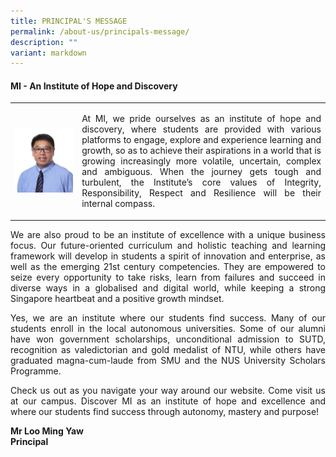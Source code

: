 ```yaml
---
title: PRINCIPAL'S MESSAGE
permalink: /about-us/principals-message/
description: ""
variant: markdown
---
```

<p></p><h4><strong> MI - An Institute of Hope and Discovery</strong></h4>
		


<table>
	<tbody><tr>
		<td>
			<img src="/images/Homepage/SL__01__MR_LOO_MING_YAW_cropped.jpg">
		</td><td>
<p style="text-align:justify;">  At MI, we pride ourselves as an institute of hope and discovery, where students are provided with various platforms to engage, explore and experience learning and growth, so as to achieve their aspirations in a world that is growing increasingly more volatile, uncertain, complex and ambiguous. When the journey gets tough and turbulent, the Institute’s core values of Integrity, Responsibility, Respect and Resilience will be their internal compass.</p>
   </td>
	</tr>
</tbody></table>

<p style="text-align:justify;">We are also proud to be an institute of excellence with a unique business focus. Our future-oriented curriculum and holistic teaching and learning framework will develop in students a spirit of innovation and enterprise, as well as the emerging 21st century competencies. They are empowered to seize every opportunity to take risks, learn from failures and succeed in diverse ways in a globalised and digital world, while keeping a strong Singapore heartbeat and a positive growth mindset.</p>
  

<p style="text-align:justify;">Yes, we are an institute where our students find success. Many of our students enroll in the local autonomous universities. Some of our alumni have won government scholarships, unconditional admission to SUTD, recognition as valedictorian and gold medalist of NTU, while others have graduated magna-cum-laude from SMU and the NUS University Scholars Programme.</p>
  

<p style="text-align:justify;">Check us out as you navigate your way around our website. Come visit us at our campus. Discover MI as an institute of hope and excellence and where our students find success through autonomy, mastery and purpose!</p>

<p><strong>Mr Loo Ming Yaw<br>Principal<br></strong></p>